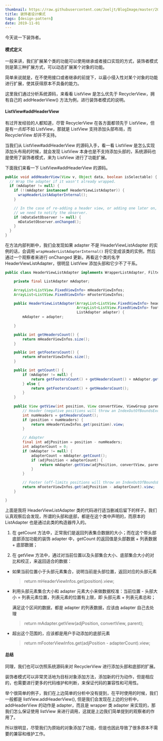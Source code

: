 ```yaml
---
thumbnail: https://raw.githubusercontent.com/Joeljt/BlogImage/master/20190415172255.jpg
title: 装饰者设计模式
tags: [design-pattern]
date: 2019-11-01
---
```




今天说一下装饰者。



<!-- more -->


#### 模式定义

一般来讲，我们扩展某个类的功能可以使用继承或者接口实现的方式，装饰者模式则是第三种扩展方式，可以动态扩展某个对象的功能。

简单来说就是，在不使用接口或者继承的前提下，以最小侵入性对某个对象的功能进行扩展，使其获得原本不具备的能力。

这里我们通过分析系统源码，来看看 ListView 是怎么优先于 RecyclerView，拥有自己的 addHeaderView() 方法为例，进行装饰者模式的说明。



#### ListView#addHeaderView

有过开发经验的人都知道，尽管 RecyclerView 在各方面都领先于 ListView，但是有一点却不如 ListView，那就是 ListView 支持添加头部布局，而 RecyclerView 却并不支持。

当我们从 ListView#addHeaderView 的源码入手，看一看 ListView 是怎么实现添加头布局的时候，就会发现 ListView 本身也是不支持添加头部的，系统源码也是使用了装饰者模式，来为 ListView 进行了功能扩展。

下面我们来看一下 ListView#addHeaderView 的源码。

```java
public void addHeaderView(View v, Object data, boolean isSelectable) {
  // Wrap the adapter if it wasn't already wrapped.
  if (mAdapter != null) {
    if (!(mAdapter instanceof HeaderViewListAdapter)) {
      wrapHeaderListAdapterInternal();
    }

    // In the case of re-adding a header view, or adding one later on,
    // we need to notify the observer.
    if (mDataSetObserver != null) {
      mDataSetObserver.onChanged();
    }
  }
}
```

在方法内部判断中，我们会发现如果 adapter 不是 HeaderViewListAdapter 的实例的话，会调用 `wrapHeaderListAdapterInternal()` 将它变成该类的实例，然后通过一个观察者来进行 onChanged 更新。再看这个类的名字 HeaderViewListAdapter，很明显 ListView 添加头部和它少不了干系。

```java
public class HeaderViewListAdapter implements WrapperListAdapter, Filterable {

    private final ListAdapter mAdapter;

    ArrayList<ListView.FixedViewInfo> mHeaderViewInfos;
    ArrayList<ListView.FixedViewInfo> mFooterViewInfos;

    public HeaderViewListAdapter(ArrayList<ListView.FixedViewInfo> headerViewInfos,
                                 ArrayList<ListView.FixedViewInfo> footerViewInfos,
                                 ListAdapter adapter) {
        mAdapter = adapter;
				
    }

    public int getHeadersCount() {
        return mHeaderViewInfos.size();
    }

    public int getFootersCount() {
        return mFooterViewInfos.size();
    }

    public int getCount() {
        if (mAdapter != null) {
            return getFootersCount() + getHeadersCount() + mAdapter.getCount();
        } else {
            return getFootersCount() + getHeadersCount();
        }
    }
  
    public View getView(int position, View convertView, ViewGroup parent) {
        // Header (negative positions will throw an IndexOutOfBoundsException)
        int numHeaders = getHeadersCount();
        if (position < numHeaders) {
            return mHeaderViewInfos.get(position).view;
        }

        // Adapter
        final int adjPosition = position - numHeaders;
        int adapterCount = 0;
        if (mAdapter != null) {
            adapterCount = mAdapter.getCount();
            if (adjPosition < adapterCount) {
                return mAdapter.getView(adjPosition, convertView, parent);
            }
        }

        // Footer (off-limits positions will throw an IndexOutOfBoundsException)
        return mFooterViewInfos.get(adjPosition - adapterCount).view;
    }

}
```

上面是我将 HeaderViewListAdapter 类的代码进行适当删减后留下的样子。我们认真观察后会发现，所谓的头部和底部，都是在这个类中声明的，而原本的 ListAdapter 也是通过此类的构造器传入的。

1. 在 getCount 方法中，正常我们是返回列表集合数据的大小；而在这个带头部底部添加功能的装饰 adapter 中，getCount 的返回值是头部数据 + 列表数据 + 底部数据；

2. 在 getView 方法中，通过对当前位置以及头部集合大小、底部集合大小的对比和校正，来返回适合的数据：

  - 如果当前位置小于头部元素集合，说明当前是头部位置，返回对应的头部元素

    > return mHeaderViewInfos.get(position).view;

  - 利用头部元素集合大小和 adapter 元素大小来做数据校准：当前位置 - 头部大小 = 列表元素位置，列表元素的位置有上限，即 头部元素 + 列表元素总和；

    满足这个区间的数据，都是 adapter 的列表数据，应该由 adapter 自己去处理

    > return mAdapter.getView(adjPosition, convertView, parent);

  - 超出这个范围的，应该都是用户手动添加的底部元素

    > return mFooterViewInfos.get(adjPosition - adapterCount).view;



#### 总结

同理，我们也可以仿照系统源码来对 RecyclerView 进行添加头部和底部的扩展。

装饰者模式可以非常灵活地为目标对象添加方法，添加新的行为动作，但是相应的，也需要进行更多的代码维护和判断，来保证代码的兼容性和可用性。

举个很简单的例子，我们在上边简单的分析中没有提到，在平时使用的时候，我们一般都是 listView.addHeaderView(), 但是我们会发现在上边的分析中，addHeaderView 的动作是 adapter，而且是 wrapper 类 adapter 来实现的，那我们怎么保证使用 listView 来进行调用，这就是上边我们简单提到的观察者的作用了。

所以很明显，尽管我们为原始的对象添加了功能，但是也因此导致了很多原本不需要的兼容和维护工作。

